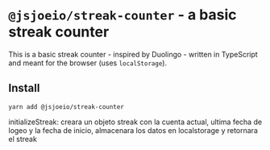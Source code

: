 # `@jsjoeio/streak-counter` - a basic streak counter

This is a basic streak counter - inspired by Duolingo - written in TypeScript and meant for the browser (uses `localStorage`).

## Install

```shell
yarn add @jsjoeio/streak-counter
```

initializeStreak: creara un objeto streak con la cuenta actual, ultima fecha de logeo y la fecha de inicio, almacenara los datos en localstorage y retornara el streak
